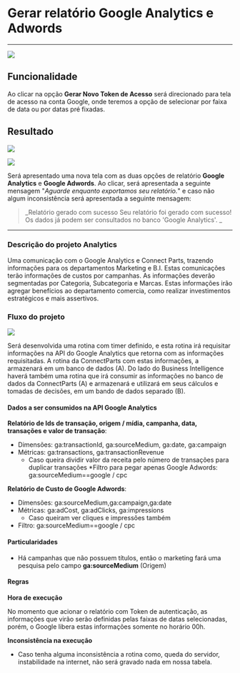 # Gerar relatório Google Analytics e Adwords

---

![](http://developers.connectparts.com.br/imagens/analytics01.png)

## Funcionalidade

Ao clicar na opção **Gerar Novo Token de Acesso** será direcionado para tela de acesso na conta Google, onde teremos a opção de selecionar por faixa de data ou por datas pré fixadas.

## Resultado

![](http://developers.connectparts.com.br/imagens/analytics02.png)

![](http://developers.connectparts.com.br/imagens/analytics03.png)


Será apresentado uma nova tela com as duas opções de relatório **Google Analytics** e **Google Adwords**. Ao clicar, será apresentada a seguinte mensagem "_Aguarde enquanto exportamos seu relatório._" e caso não algum inconsistência será apresentada a seguinte mensagem:

> _Relatório gerado com sucesso
Seu relatório foi gerado com sucesso! Os dados já podem ser consultados no banco 'Google Analytics'. _

---

### Descrição do projeto Analytics

Uma comunicação com o Google Analytics e Connect Parts, trazendo informações para os departamentos Marketing e B.I. Estas comunicações terão informações de custos por campanhas. As informações deverão segmentadas por Categoria, Subcategoria e Marcas. Estas informações irão agregar benefícios ao departamento comercia, como realizar investimentos estratégicos e mais assertivos.


### Fluxo do projeto

![](http://developers.connectparts.com.br/imagens/fluxoMktAnalytics.png)

Será desenvolvida uma rotina com timer definido, e esta rotina irá requisitar informações na API do Google Analytics que retorna
com as informações requisitadas. A rotina da ConnectParts com estas informações, a armazenará em um banco de dados (A). Do
lado do Business Intelligence haverá também uma rotina que irá consumir as informações no banco de dados da ConnectParts (A) e
armazenará e utilizará em seus cálculos e tomadas de decisões, em um bando de dados separado (B). 

#### Dados a ser consumidos na API Google Analytics

**Relatório de Ids de transação, origem / mídia, campanha, data, transações e valor de transação**:

* Dimensões: ga:transactionId, ga:sourceMedium, ga:date, ga:campaign
* Métricas: ga:transactions, ga:transactionRevenue
    * Caso queira dividir valor da receita pelo número de transações para duplicar transações
*Filtro para pegar apenas Google Adwords: ga:sourceMedium==google / cpc


**Relatório de Custo de Google Adwords**:

* Dimensões: ga:sourceMedium,ga:campaign,ga:date
* Métricas: ga:adCost, ga:adClicks, ga:impressions
    * Caso queiram ver cliques e impressões também
* Filtro: ga:sourceMedium==google / cpc

#### Particularidades

* Há campanhas que não possuem títulos, então o marketing fará uma pesquisa pelo campo **ga:sourceMedium** (Origem)

#### Regras

**Hora de execução**

No momento que acionar o relatório com Token de autenticação, as informações que virão serão definidas pelas faixas de datas selecionadas, porém, o Google libera estas informações somente no horário 00h.

**Inconsistência na execução**

* Caso tenha alguma inconsistência a rotina como, queda do servidor, instabilidade na internet, não será gravado nada em nossa tabela.